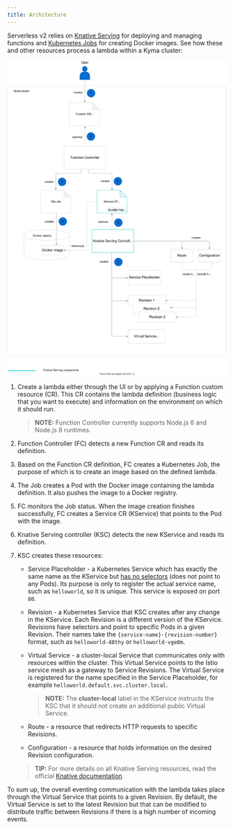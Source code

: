 ```yaml
---
title: Architecture
---
```


Serverless v2 relies on [Knative Serving](https://knative.dev/docs/serving/) for deploying and managing functions and [Kubernetes Jobs](https://kubernetes.io/docs/concepts/workloads/controllers/jobs-run-to-completion/) for creating Docker images. See how these and other resources process a lambda within a Kyma cluster:

![Serverless architecture](./assets/serverless-architecture.svg)

1. Create a lambda either through the UI or by applying a Function custom resource (CR). This CR contains the lambda definition (business logic that you want to execute) and information on the environment on which it should run.

    >**NOTE:** Function Controller currently supports Node.js 6 and Node.js 8 runtimes.

2. Function Controller (FC) detects a new Function CR and reads its definition.

3. Based on the Function CR definition, FC creates a Kubernetes Job, the purpose of which is to create an image based on the defined lambda.

4. The Job creates a Pod with the Docker image containing the lambda definition. It also pushes the image to a Docker registry.

5. FC monitors the Job status. When the image creation finishes successfully, FC creates a Service CR (KService) that points to the Pod with the image.

6. Knative Serving controller (KSC) detects the new KService and reads its definition.

7. KSC creates these resources:

    - Service Placeholder - a Kubernetes Service which has exactly the same name as the KService but [has no selectors](https://kubernetes.io/docs/concepts/services-networking/service/#services-without-selectors) (does not point to any Pods). Its purpose is only to register the actual service name, such as `helloworld`, so it is unique. This service is exposed on port `80`.

    - Revision - a Kubernetes Service that KSC creates after any change in the KService. Each Revision is a different version of the KService. Revisions have selectors and point to specific Pods in a given Revision. Their names take the `{service-name}-{revision-number}` format, such as `helloworld-48thy` or `helloworld-vge8m`.

    - Virtual Service - a cluster-local Service that communicates only with resources within the cluster. This Virtual Service points to the Istio service mesh as a gateway to Service Revisions. The Virtual Service is registered for the name specified in the Service Placeholder, for example `helloworld.default.svc.cluster.local`.

        >**NOTE:** The **cluster-local** label in the KService instructs the KSC that it should not create an additional public Virtual Service.  

    - Route - a resource that redirects HTTP requests to specific Revisions.

    - Configuration - a resource that holds information on the desired Revision configuration.

    >**TIP:** For more details on all Knative Serving resources, read the official [Knative documentation](https://knative.dev/docs/serving/).

To sum up, the overall eventing communication with the lambda takes place through the Virtual Service that points to a given Revision. By default, the Virtual Service is set to the latest Revision but that can be modified to distribute traffic between Revisions if there is a high number of incoming events.
